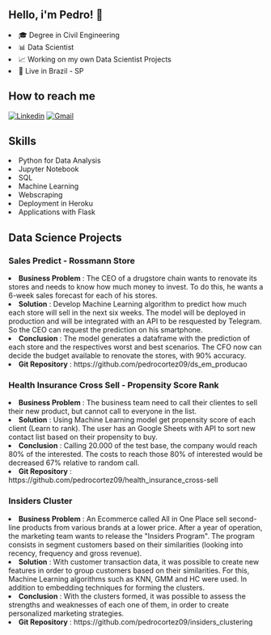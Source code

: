 ## Hello, i'm Pedro! 👋

<li>
🎓 Degree in Civil Engineering
<li>
📊 Data Scientist
<li>
📈 Working on my own Data Scientist Projects
<li>
📍 Live in Brazil - SP



## How to reach me

[![Linkedin](https://img.shields.io/badge/LinkedIn-0077B5?style=for-the-badge&logo=linkedin&logoColor=white)](https://www.linkedin.com/in/pedro-cortez96/)
[![Gmail](https://img.shields.io/badge/Gmail-D14836?style=for-the-badge&logo=gmail&logoColor=white)](mailto:pedrohcortez96@gmail.com)

</h2>

## Skills
<li>
Python for Data Analysis
<li>
Jupyter Notebook
<li>
SQL
<li>
Machine Learning
<li>
 Webscraping
<li>
Deployment in Heroku
<li>
Applications with Flask

## Data Science Projects

### Sales Predict - Rossmann Store
<li>
<strong>Business Problem</strong>
: The CEO of a drugstore chain wants to renovate its stores and needs to know how much money to invest. To do this, he wants a 6-week sales forecast for each of his stores.
<li>
<strong>Solution</strong>
: Develop Machine Learning algorithm to predict how much each store will sell in the next six weeks. The model will be deployed in production and will be integrated with an API to be resquested by Telegram. So the CEO can request the prediction on his smartphone.
<li>
<strong>Conclusion</strong>
: The model generates a dataframe with the prediction of each store and the respectives worst and best scenarios. The CFO now can decide the budget available to renovate the stores, with 90% accuracy.
<li>
<strong>Git Repository</strong>
: https://github.com/pedrocortez09/ds_em_producao

### Health Insurance Cross Sell - Propensity Score Rank
<li>
<strong>Business Problem</strong>
: The business team need to call their clientes to sell their new product, but cannot call to everyone in the list.
<li>
<strong>Solution</strong>
: Using Machine Learning model get propensity score of each client (Learn to rank). The user has an Google Sheets with API to sort new contact list based on their propensity to buy.
<li>
<strong>Conclusion</strong>
:  Calling 20.000 of the test base, the company would reach 80% of the interested. The costs to reach those 80% of interested would be decreased 67% relative to random call.
<li>
<strong>Git Repository</strong>
: https://github.com/pedrocortez09/health_insurance_cross-sell
 
 
 ### Insiders Cluster
<li>
<strong>Business Problem</strong>
:  An Ecommerce called All in One Place sell second-line products from various brands at a lower price. After a year of operation, the marketing team wants to release the "Insiders Program". The program consists in segment customers based on their similarities (looking into recency, frequency and gross revenue).
<li>
<strong>Solution</strong>
: With customer transaction data, it was possible to create new features in order to group customers based on their similarities. For this, Machine Learning algorithms such as KNN, GMM and HC were used. In addition to embedding techniques for forming the clusters.
<li>
<strong>Conclusion</strong>
: With the clusters formed, it was possible to assess the strengths and weaknesses of each one of them, in order to create personalized marketing strategies.
<li>
<strong>Git Repository</strong>
: https://github.com/pedrocortez09/insiders_clustering

